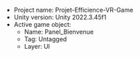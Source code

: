 <!-- UNITY CODE ASSIST INSTRUCTIONS START -->
- Project name: Projet-Efficience-VR-Game
- Unity version: Unity 2022.3.45f1
- Active game object:
  - Name: Panel_Bienvenue
  - Tag: Untagged
  - Layer: UI
<!-- UNITY CODE ASSIST INSTRUCTIONS END -->